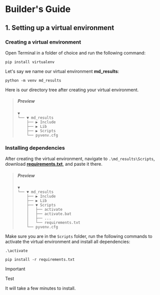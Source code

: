 # Builder's Guide

## 1. Setting up a virtual environment

### Creating a virtual environment
Open Terminal in a folder of choice and run the following command:

```
pip install virtualenv
```

Let's say we name our virtual environment **md_results**:
```
python -m venv md_results
```

Here is our directory tree after creating your virtual environment.

> ##### Preview
> 
>     ▼
>     └── ▼ md_results
>         ├── ▶ Include
>         ├── ▶ Lib
>         ├── ▶ Scripts
>         └── pyvenv.cfg

### Installing dependencies
After creating the virtual environment, navigate to `.\md_results\Scripts`, download [**requirements.txt**](requirements.txt), and paste it there.

> ##### Preview
>
>     ▼
>     └── ▼ md_results
>         ├── ▶ Include
>         ├── ▶ Lib
>         ├── ▼ Scripts
>         │   ├── activate
>         │   ├── activate.bat
>         │   ├── ...
>         │   └── requirements.txt
>         └── pyvenv.cfg

Make sure you are in the `Scripts` folder, run the following commands to activate the virtual environment and install all dependencies:

```
.\activate
```
```
pip install -r requirements.txt
```

> [!IMPORTANT]  
> Test

It will take a few minutes to install.
